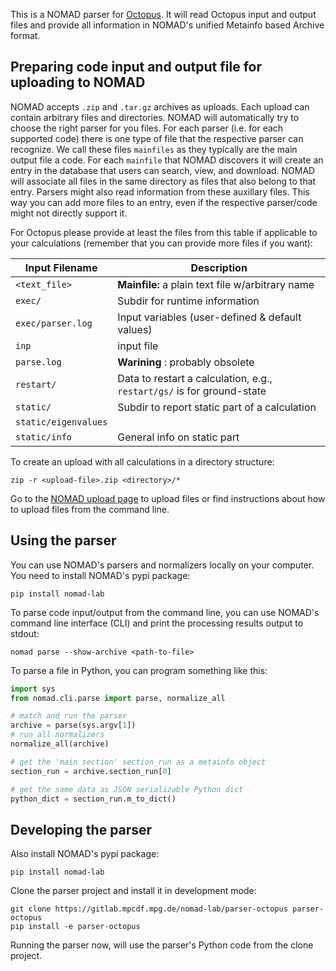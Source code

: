 This is a NOMAD parser for [Octopus](https://octopus-code.org/). It will read Octopus input and
output files and provide all information in NOMAD's unified Metainfo based Archive format.

## Preparing code input and output file for uploading to NOMAD

NOMAD accepts `.zip` and `.tar.gz` archives as uploads. Each upload can contain arbitrary
files and directories. NOMAD will automatically try to choose the right parser for you files.
For each parser (i.e. for each supported code) there is one type of file that the respective
parser can recognize. We call these files `mainfiles` as they typically are the main
output file a code. For each `mainfile` that NOMAD discovers it will create an entry
in the database that users can search, view, and download. NOMAD will associate all files
in the same directory as files that also belong to that entry. Parsers
might also read information from these auxillary files. This way you can add more files
to an entry, even if the respective parser/code might not directly support it.

For Octopus please provide at least the files from this table if applicable to your
calculations (remember that you can provide more files if you want):

|Input Filename| Description|
|--- | --- |
|`<text_file>` | **Mainfile:** a plain text file w/arbitrary name|
|`exec/` | Subdir for runtime information |
|`exec/parser.log` | Input variables (user-defined & default values) |
|`inp`| input file|
|`parse.log`| **Warining** : probably obsolete|
|`restart/`| Data to restart a calculation, e.g., `restart/gs/` is for ground-state|
|`static/` | Subdir to report static part of a calculation|
|`static/eigenvalues`| |
|`static/info` | General info on static part|


To create an upload with all calculations in a directory structure:

```
zip -r <upload-file>.zip <directory>/*
```

Go to the [NOMAD upload page](https://nomad-lab.eu/prod/rae/gui/uploads) to upload files
or find instructions about how to upload files from the command line.

## Using the parser

You can use NOMAD's parsers and normalizers locally on your computer. You need to install
NOMAD's pypi package:

```
pip install nomad-lab
```

To parse code input/output from the command line, you can use NOMAD's command line
interface (CLI) and print the processing results output to stdout:

```
nomad parse --show-archive <path-to-file>
```

To parse a file in Python, you can program something like this:
```python
import sys
from nomad.cli.parse import parse, normalize_all

# match and run the parser
archive = parse(sys.argv[1])
# run all normalizers
normalize_all(archive)

# get the 'main section' section_run as a metainfo object
section_run = archive.section_run[0]

# get the same data as JSON serializable Python dict
python_dict = section_run.m_to_dict()
```

## Developing the parser

Also install NOMAD's pypi package:

```
pip install nomad-lab
```

Clone the parser project and install it in development mode:

```
git clone https://gitlab.mpcdf.mpg.de/nomad-lab/parser-octopus parser-octopus
pip install -e parser-octopus
```

Running the parser now, will use the parser's Python code from the clone project.


